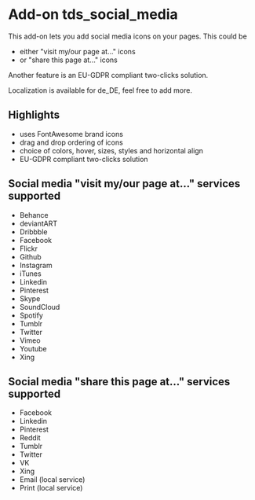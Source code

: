 # Add-on tds_social_media

This add-on lets you add social media icons on your pages. This could be
* either "visit my/our page at..." icons
* or "share this page at..." icons

Another feature is an EU-GDPR compliant two-clicks solution.

Localization is available for de_DE, feel free to add more.

## Highlights

* uses FontAwesome brand icons
* drag and drop ordering of icons
* choice of colors, hover, sizes, styles and horizontal align
* EU-GDPR compliant two-clicks solution

## Social media "visit my/our page at..." services supported

* Behance
* deviantART
* Dribbble
* Facebook
* Flickr
* Github
* Instagram
* iTunes
* Linkedin
* Pinterest
* Skype
* SoundCloud
* Spotify
* Tumblr
* Twitter
* Vimeo
* Youtube
* Xing

## Social media "share this page at..." services supported

* Facebook
* Linkedin
* Pinterest
* Reddit
* Tumblr
* Twitter
* VK
* Xing
* Email (local service)
* Print (local service)
